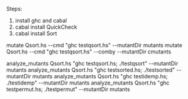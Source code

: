 Steps:

1.  install ghc and cabal
2.  cabal install QuickCheck
3.  cabal install Sort

mutate Qsort.hs --cmd "ghc testqsort.hs" --mutantDir mutants
mutate Qsort.hs --cmd "ghc testqsort.hs" --comby --mutantDir cmutants

analyze_mutants Qsort.hs "ghc testqsort.hs; ./testqsort" --mutantDir mutants
analyze_mutants Qsort.hs "ghc testsorted.hs; ./testsorted" --mutantDir mutants
analyze_mutants Qsort.hs "ghc testidemp.hs; ./testidemp" --mutantDir mutants
analyze_mutants Qsort.hs "ghc testpermut.hs; ./testpermut" --mutantDir mutants